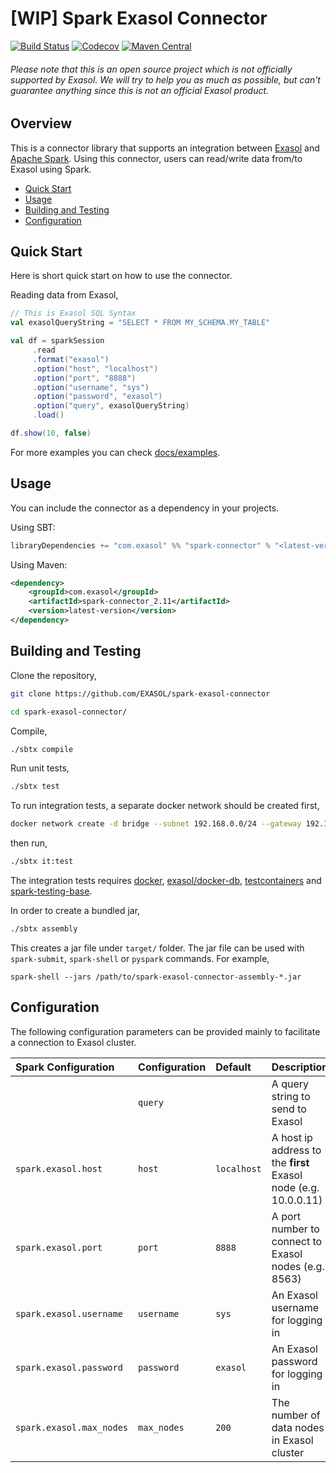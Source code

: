 # [WIP] Spark Exasol Connector

[![Build Status][travis-badge]][travis-link]
[![Codecov][codecov-badge]][codecov-link]
[![Maven Central][maven-badge]][maven-link]

###### Please note that this is an open source project which is *not officially supported* by Exasol. We will try to help you as much as possible, but can't guarantee anything since this is not an official Exasol product.

## Overview

This is a connector library that supports an integration between
[Exasol][exasol] and [Apache Spark][spark]. Using this connector, users can
read/write data from/to Exasol using Spark.

* [Quick Start](#quick-start)
* [Usage](#usage)
* [Building and Testing](#building-and-testing)
* [Configuration](#configuration)

## Quick Start

Here is short quick start on how to use the connector.

Reading data from Exasol,

```scala
// This is Exasol SQL Syntax
val exasolQueryString = "SELECT * FROM MY_SCHEMA.MY_TABLE"

val df = sparkSession
     .read
     .format("exasol")
     .option("host", "localhost")
     .option("port", "8888")
     .option("username", "sys")
     .option("password", "exasol")
     .option("query", exasolQueryString)
     .load()

df.show(10, false)
```

For more examples you can check [docs/examples](docs/examples.md).

## Usage

You can include the connector as a dependency in your projects.

Using SBT:

```scala
libraryDependencies += "com.exasol" %% "spark-connector" % "<latest-version>"
```

Using Maven:

```xml
<dependency>
    <groupId>com.exasol</groupId>
    <artifactId>spark-connector_2.11</artifactId>
    <version>latest-version</version>
</dependency>
```

## Building and Testing

Clone the repository,

```bash
git clone https://github.com/EXASOL/spark-exasol-connector

cd spark-exasol-connector/
```

Compile,

```bash
./sbtx compile
```

Run unit tests,

```bash
./sbtx test
```

To run integration tests, a separate docker network should be created first,

```bash
docker network create -d bridge --subnet 192.168.0.0/24 --gateway 192.168.0.1 dockernet
```

then run,

```bash
./sbtx it:test
```

The integration tests requires [docker][docker],
[exasol/docker-db][exa-docker-db], [testcontainers][testcontainers] and
[spark-testing-base][spark-testing-base].

In order to create a bundled jar,

```bash
./sbtx assembly
```

This creates a jar file under `target/` folder. The jar file can be used with
`spark-submit`, `spark-shell` or `pyspark` commands. For example,

```shell
spark-shell --jars /path/to/spark-exasol-connector-assembly-*.jar
```

## Configuration

The following configuration parameters can be provided mainly to facilitate a
connection to Exasol cluster.

| Spark Configuration        | Configuration | Default       | Description
| :---                       | :---          | :---          | :---
|                            | ``query``     | *<none>*      | A query string to send to Exasol
| ``spark.exasol.host``      | ``host``      | ``localhost`` | A host ip address to the **first** Exasol node (e.g. 10.0.0.11)
| ``spark.exasol.port``      | ``port``      | ``8888``      | A port number to connect to Exasol nodes (e.g.  8563)
| ``spark.exasol.username``  | ``username``  | ``sys``       | An Exasol username for logging in
| ``spark.exasol.password``  | ``password``  | ``exasol``    | An Exasol password for logging in
| ``spark.exasol.max_nodes`` | ``max_nodes`` | ``200``       | The number of data nodes in Exasol cluster

[travis-badge]: https://travis-ci.org/EXASOL/spark-exasol-connector.svg?branch=master
[travis-link]: https://travis-ci.org/EXASOL/spark-exasol-connector
[codecov-badge]: https://codecov.io/gh/EXASOL/spark-exasol-connector/branch/master/graph/badge.svg
[codecov-link]: https://codecov.io/gh/EXASOL/spark-exasol-connector
[maven-badge]: https://img.shields.io/maven-central/v/com.exasol/spark-connector_2.11.svg
[maven-link]: https://maven-badges.herokuapp.com/maven-central/com.exasol/spark-connector_2.11
[exasol]: https://www.exasol.com/en/
[spark]: https://spark.apache.org/
[docker]: https://www.docker.com/
[exa-docker-db]: https://hub.docker.com/r/exasol/docker-db/
[testcontainers]: https://www.testcontainers.org/
[spark-testing-base]: https://github.com/holdenk/spark-testing-base
